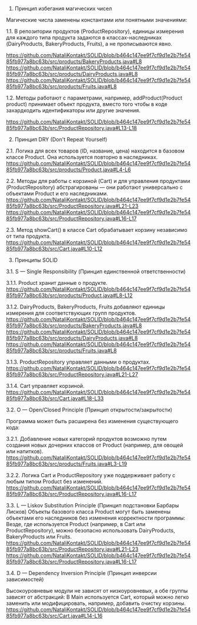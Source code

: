 1. Принцип избегания магических чисел

Магические числа заменены константами или понятными значениями:

1.1. В репозитории продуктов (ProductRepository), единицы измерения для каждого типа продукта задаются в
классах-наследниках (DairyProducts, BakeryProducts, Fruits), а не прописываются явно.

https://github.com/NataliKontakt/SOLID/blob/b464c147ee9f7cf9d1e2b7fe5485fb977a8bc63b/src/products/BakeryProducts.java#L8
https://github.com/NataliKontakt/SOLID/blob/b464c147ee9f7cf9d1e2b7fe5485fb977a8bc63b/src/products/DairyProducts.java#L8
https://github.com/NataliKontakt/SOLID/blob/b464c147ee9f7cf9d1e2b7fe5485fb977a8bc63b/src/products/Fruits.java#L8

1.2. Методы работают с параметрами, например, addProduct(Product product) принимает объект продукта, вместо того чтобы в
коде захардкодить идентификаторы или другие значения.

https://github.com/NataliKontakt/SOLID/blob/b464c147ee9f7cf9d1e2b7fe5485fb977a8bc63b/src/ProductRepository.java#L13-L18

2. Принцип DRY (Don't Repeat Yourself)

2.1. Логика для всех товаров (ID, название, цена) находится в базовом классе Product. Она используется повторно в
наследниках.
https://github.com/NataliKontakt/SOLID/blob/b464c147ee9f7cf9d1e2b7fe5485fb977a8bc63b/src/products/Product.java#L4-L6

2.2. Методы для работы с корзиной (Cart) и для управления продуктами (ProductRepository) абстрагированы — они работают
универсально с объектами Product и его наследниками.
https://github.com/NataliKontakt/SOLID/blob/b464c147ee9f7cf9d1e2b7fe5485fb977a8bc63b/src/ProductRepository.java#L21-L23
https://github.com/NataliKontakt/SOLID/blob/b464c147ee9f7cf9d1e2b7fe5485fb977a8bc63b/src/ProductRepository.java#L16-L17

2.3. Метод showCart() в классе Cart обрабатывает корзину независимо от типа продукта.
https://github.com/NataliKontakt/SOLID/blob/b464c147ee9f7cf9d1e2b7fe5485fb977a8bc63b/src/Cart.java#L10-L12

3. Принципы SOLID

3.1. S — Single Responsibility (Принцип единственной ответственности)

3.1.1. Product хранит данные о продукте.
https://github.com/NataliKontakt/SOLID/blob/b464c147ee9f7cf9d1e2b7fe5485fb977a8bc63b/src/products/Product.java#L8-L12

3.1.2. DairyProducts, BakeryProducts, Fruits добавляют единицы измерения для соответствующих групп продуктов.
https://github.com/NataliKontakt/SOLID/blob/b464c147ee9f7cf9d1e2b7fe5485fb977a8bc63b/src/products/BakeryProducts.java#L8
https://github.com/NataliKontakt/SOLID/blob/b464c147ee9f7cf9d1e2b7fe5485fb977a8bc63b/src/products/DairyProducts.java#L8
https://github.com/NataliKontakt/SOLID/blob/b464c147ee9f7cf9d1e2b7fe5485fb977a8bc63b/src/products/Fruits.java#L8

3.1.3. ProductRepository управляет данными о продуктах.
https://github.com/NataliKontakt/SOLID/blob/b464c147ee9f7cf9d1e2b7fe5485fb977a8bc63b/src/ProductRepository.java#L21-L27

3.1.4. Cart управляет корзиной.
https://github.com/NataliKontakt/SOLID/blob/b464c147ee9f7cf9d1e2b7fe5485fb977a8bc63b/src/Cart.java#L18-L33

3.2. O — Open/Closed Principle (Принцип открытости/закрытости)

Программа может быть расширена без изменения существующего кода:

3.2.1. Добавление новых категорий продуктов возможно путем создания новых дочерних классов от Product (например, для
овощей или напитков).
https://github.com/NataliKontakt/SOLID/blob/b464c147ee9f7cf9d1e2b7fe5485fb977a8bc63b/src/products/Fruits.java#L3-L19

3.2.2. Логика Cart и ProductRepository уже поддерживает работу с любым типом Product без изменений.
https://github.com/NataliKontakt/SOLID/blob/b464c147ee9f7cf9d1e2b7fe5485fb977a8bc63b/src/ProductRepository.java#L16-L17

3.3. L — Liskov Substitution Principle (Принцип подстановки Барбары Лисков)
Объекты базового класса Product могут быть заменены объектами его наследников без изменения корректности программы:
Везде, где используется Product (например, в Cart или ProductRepository), можно безопасно использовать DairyProducts,
BakeryProducts или Fruits.
https://github.com/NataliKontakt/SOLID/blob/b464c147ee9f7cf9d1e2b7fe5485fb977a8bc63b/src/ProductRepository.java#L21-L23
https://github.com/NataliKontakt/SOLID/blob/b464c147ee9f7cf9d1e2b7fe5485fb977a8bc63b/src/ProductRepository.java#L16-L17

3.4. D — Dependency Inversion Principle (Принцип инверсии зависимостей)

Высокоуровневые модули не зависят от низкоуровневых, а обе группы зависят от абстракций:
В Main используется Cart, который можно легко заменить или модифицировать, например, добавить очистку корзины.
https://github.com/NataliKontakt/SOLID/blob/b464c147ee9f7cf9d1e2b7fe5485fb977a8bc63b/src/Cart.java#L14-L16
